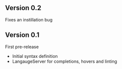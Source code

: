 ## Version 0.2

Fixes an instillation bug

## Version 0.1

First pre-release

- Initial syntax definition
- LangaugeServer for completions, hovers and linting
